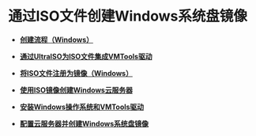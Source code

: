 # 通过ISO文件创建Windows系统盘镜像<a name="ims_01_0219"></a>

-   **[创建流程（Windows）](创建流程（Windows）.md)**  

-   **[通过UltraISO为ISO文件集成VMTools驱动](通过UltraISO为ISO文件集成VMTools驱动.md)**  

-   **[将ISO文件注册为镜像（Windows）](将ISO文件注册为镜像（Windows）.md)**  

-   **[使用ISO镜像创建Windows云服务器](使用ISO镜像创建Windows云服务器.md)**  

-   **[安装Windows操作系统和VMTools驱动](安装Windows操作系统和VMTools驱动.md)**  

-   **[配置云服务器并创建Windows系统盘镜像](配置云服务器并创建Windows系统盘镜像.md)**  


